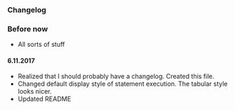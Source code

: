 ### Changelog
### Before now
- All sorts of stuff

#### 6.11.2017
- Realized that I should probably have a changelog. Created this file.
- Changed default display style of statement execution. The tabular style looks nicer.
- Updated README